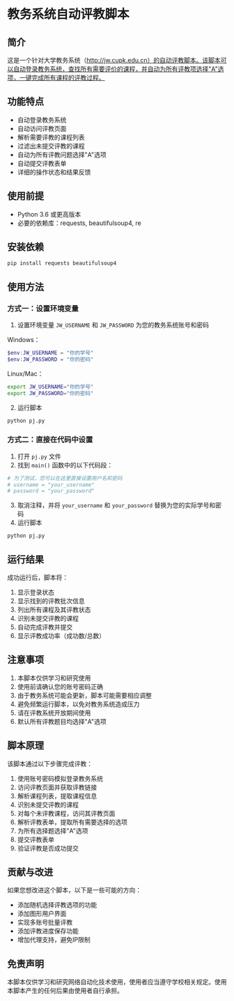# 教务系统自动评教脚本

## 简介

这是一个针对大学教务系统（http://jw.cupk.edu.cn）的自动评教脚本。该脚本可以自动登录教务系统，查找所有需要评价的课程，并自动为所有评教项选择"A"选项，一键完成所有课程的评教过程。

## 功能特点

- 自动登录教务系统
- 自动访问评教页面
- 解析需要评教的课程列表
- 过滤出未提交评教的课程
- 自动为所有评教问题选择"A"选项
- 自动提交评教表单
- 详细的操作状态和结果反馈

## 使用前提

- Python 3.6 或更高版本
- 必要的依赖库：requests, beautifulsoup4, re

## 安装依赖

```bash
pip install requests beautifulsoup4
```

## 使用方法

### 方式一：设置环境变量

1. 设置环境变量 `JW_USERNAME` 和 `JW_PASSWORD` 为您的教务系统账号和密码

Windows：
```powershell
$env:JW_USERNAME = "你的学号"
$env:JW_PASSWORD = "你的密码"
```

Linux/Mac：
```bash
export JW_USERNAME="你的学号"
export JW_PASSWORD="你的密码"
```

2. 运行脚本
```bash
python pj.py
```

### 方式二：直接在代码中设置

1. 打开 `pj.py` 文件
2. 找到 `main()` 函数中的以下代码段：
```python
# 为了测试，您可以在这里直接设置用户名和密码
# username = "your_username"
# password = "your_password"
```

3. 取消注释，并将 `your_username` 和 `your_password` 替换为您的实际学号和密码
4. 运行脚本
```bash
python pj.py
```

## 运行结果

成功运行后，脚本将：

1. 显示登录状态
2. 显示找到的评教批次信息
3. 列出所有课程及其评教状态
4. 识别未提交评教的课程
5. 自动完成评教并提交
6. 显示评教成功率（成功数/总数）

## 注意事项

1. 本脚本仅供学习和研究使用
2. 使用前请确认您的账号密码正确
3. 由于教务系统可能会更新，脚本可能需要相应调整
4. 避免频繁运行脚本，以免对教务系统造成压力
5. 请在评教系统开放期间使用
6. 默认所有评教题目均选择"A"选项

## 脚本原理

该脚本通过以下步骤完成评教：

1. 使用账号密码模拟登录教务系统
2. 访问评教页面并获取评教链接
3. 解析课程列表，提取课程信息
4. 识别未提交评教的课程
5. 对每个未评教课程，访问其评教页面
6. 解析评教表单，提取所有需要选择的选项
7. 为所有选择题选择"A"选项
8. 提交评教表单
9. 验证评教是否成功提交

## 贡献与改进

如果您想改进这个脚本，以下是一些可能的方向：

- 添加随机选择评教选项的功能
- 添加图形用户界面
- 实现多账号批量评教
- 添加评教进度保存功能
- 增加代理支持，避免IP限制

## 免责声明

本脚本仅供学习和研究网络自动化技术使用，使用者应当遵守学校相关规定。使用本脚本产生的任何后果由使用者自行承担。
